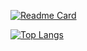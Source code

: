 [![Readme Card](https://github-readme-stats.vercel.app/api?username=wayzheng&show_icons=true&title_color=ffffff&icon_color=bb2acf&text_color=daf7dc&bg_color=151515)](https://github.com/wayzheng/github-readme-stats)

[![Top Langs](https://github-readme-stats.vercel.app/api/top-langs/?username=wayzheng&layout=compact&exclude_repo=wayzheng.github.io&title_color=ffffff&icon_color=bb2acf&text_color=daf7dc&bg_color=151515)](https://github.com/wayzheng/github-readme-stats)

<!---
wayzheng/wayzheng is a ✨ special ✨ repository because its `README.md` (this file) appears on your GitHub profile.
You can click the Preview link to take a look at your changes.
--->

